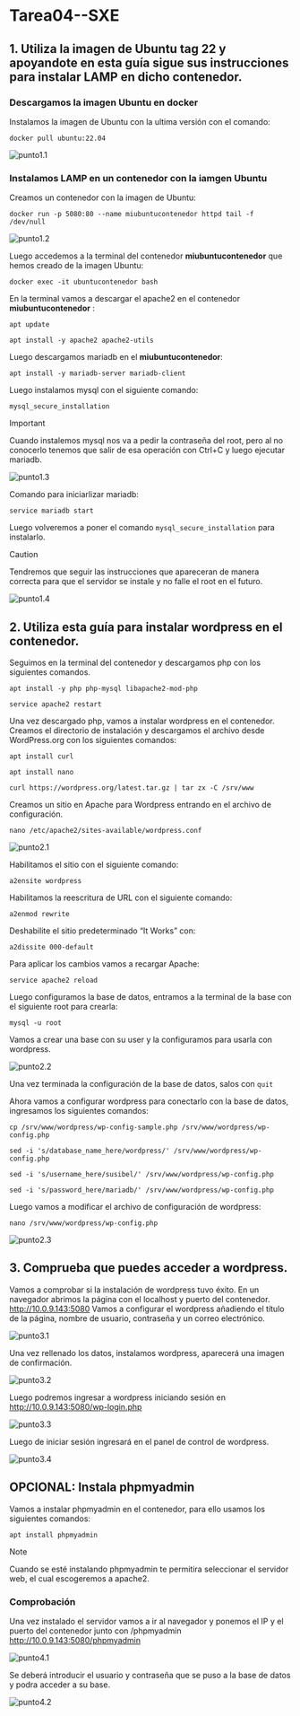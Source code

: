 # Tarea04--SXE

## 1. Utiliza la imagen de Ubuntu tag 22 y apoyandote en esta guía sigue sus instrucciones para instalar LAMP en dicho contenedor.

### Descargamos la imagen Ubuntu en docker
Instalamos la imagen de Ubuntu con la ultima versión con el comando:

``docker pull ubuntu:22.04``

![punto1.1](Imagenes/punto1_1.png)


### Instalamos LAMP en un contenedor con la iamgen Ubuntu
Creamos un contenedor con la imagen de Ubuntu:

``docker run -p 5080:80 --name miubuntucontenedor httpd tail -f /dev/null``

![punto1.2](Imagenes/punto1_2.png)



Luego accedemos a la terminal del contenedor **miubuntucontenedor** que hemos creado de la imagen Ubuntu:

``docker exec -it ubuntucontenedor bash``

En la terminal vamos a descargar el apache2 en el contenedor **miubuntucontenedor** :

``apt update``

``apt install -y apache2 apache2-utils``

Luego descargamos mariadb en el **miubuntucontenedor**:

 ``apt install -y mariadb-server mariadb-client``

Luego instalamos mysql con el siguiente comando:

``mysql_secure_installation``



> [!IMPORTANT]
> Cuando instalemos mysql nos va a pedir la contraseña del root, pero al no conocerlo tenemos  que salir de esa operación con Ctrl+C y luego ejecutar mariadb.

![punto1.3](Imagenes/punto1_3.png)

Comando para iniciarlizar mariadb:

``service mariadb start``

Luego volveremos a poner el comando ``mysql_secure_installation`` para instalarlo.



> [!CAUTION]
> Tendremos que seguir las instrucciones que apareceran de manera correcta para que el servidor se instale y no falle el root en el futuro.

![punto1.4](Imagenes/punto1_4.png)



## 2. Utiliza esta guía para instalar wordpress en el contenedor.
Seguimos en la terminal del contenedor y descargamos php con los siguientes comandos.

``apt install -y php php-mysql libapache2-mod-php``

``service apache2 restart``


Una vez descargado php, vamos a instalar wordpress en el contenedor. Creamos el directorio de instalación y descargamos el archivo desde WordPress.org con los siguientes comandos:


``apt install curl``

``apt install nano``

``curl https://wordpress.org/latest.tar.gz | tar zx -C /srv/www``


Creamos un sitio en Apache para Wordpress entrando en el archivo de configuración.

``nano /etc/apache2/sites-available/wordpress.conf``

![punto2.1](Imagenes/punto2.1.png)


Habilitamos el sitio con el siguiente comando:

``a2ensite wordpress``

Habilitamos la reescritura de URL con el siguiente comando:

``a2enmod rewrite``

Deshabilite el sitio predeterminado “It Works” con:

``a2dissite 000-default``

Para aplicar los cambios vamos a recargar Apache:

``service apache2 reload``

Luego configuramos la base de datos, entramos a la terminal de la base con el siguiente root para crearla:

``mysql -u root``

Vamos a crear una base con su user y la configuramos para usarla con wordpress.

![punto2.2](Imagenes/punto2_2.png)


Una vez terminada la configuración de la base de datos, salos con ``quit``


Ahora vamos a configurar wordpress para conectarlo con la base de datos, ingresamos los siguientes comandos:

``cp /srv/www/wordpress/wp-config-sample.php /srv/www/wordpress/wp-config.php``

``sed -i 's/database_name_here/wordpress/' /srv/www/wordpress/wp-config.php``

``sed -i 's/username_here/susibel/' /srv/www/wordpress/wp-config.php``

``sed -i 's/password_here/mariadb/' /srv/www/wordpress/wp-config.php``

Luego vamos a modificar el archivo de configuración de wordpress:

``nano /srv/www/wordpress/wp-config.php``


![punto2.3](Imagenes/punto2_3.png)



## 3. Comprueba que puedes acceder a wordpress. 
Vamos a comprobar si la instalación de wordpress tuvo éxito. En un navegador abrimos la página con el localhost y puerto del contenedor. http://10.0.9.143:5080 Vamos a configurar el wordpress añadiendo el título de la página, nombre de usuario, contraseña y un correo electrónico.

![punto3.1](Imagenes/punto3_1.png)

Una vez rellenado los datos, instalamos wordpress, aparecerá una imagen de confirmación.

![punto3.2](Imagenes/punto3_2.png)

Luego podremos ingresar a wordpress iniciando sesión en  http://10.0.9.143:5080/wp-login.php 

![punto3.3](Imagenes/punto3_3.png)

Luego de iniciar sesión ingresará en el panel de control de wordpress.

![punto3.4](Imagenes/punto3_4.png)



## OPCIONAL: Instala phpmyadmin
Vamos a instalar phpmyadmin en el contenedor, para ello usamos los siguientes comandos:

``apt install phpmyadmin``


> [!NOTE]
> Cuando se esté instalando phpmyadmin te permitira seleccionar el servidor web, el cual escogeremos a apache2.

### Comprobación

Una vez instalado el servidor vamos a ir al navegador y ponemos el IP y el puerto del contenedor junto con /phpmyadmin
http://10.0.9.143:5080/phpmyadmin


![punto4.1](Imagenes/punto4_1.png)

Se deberá introducir el usuario y contraseña que se puso a la base de datos y podra acceder a su base.

![punto4.2](Imagenes/punto4_2.png)


